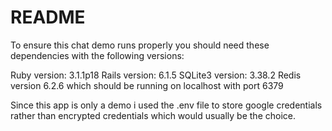 # README

To ensure this chat demo runs properly you should need these dependencies with the following versions:

Ruby version: 3.1.1p18
Rails version: 6.1.5
SQLite3 version: 3.38.2
Redis version 6.2.6 which should be running on localhost with port 6379

Since this app is only a demo i used the .env file to store google credentials rather than encrypted credentials which would usually be the choice.